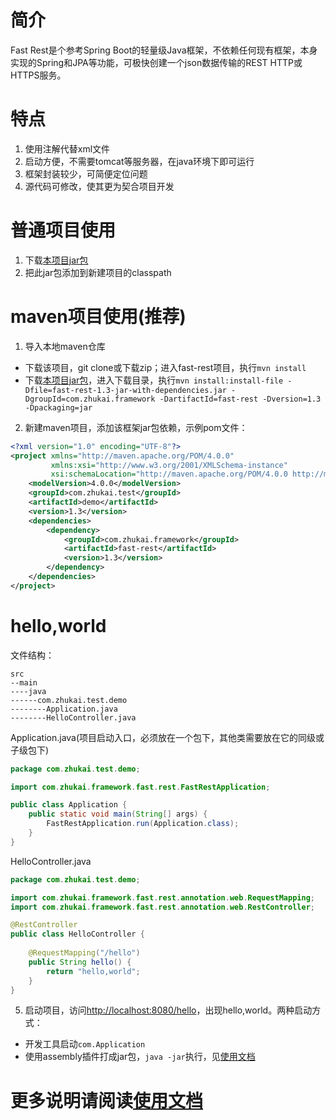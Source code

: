 # 简介
Fast Rest是个参考Spring Boot的轻量级Java框架，不依赖任何现有框架，本身实现的Spring和JPA等功能，可极快创建一个json数据传输的REST HTTP或HTTPS服务。

# 特点
1. 使用注解代替xml文件
2. 启动方便，不需要tomcat等服务器，在java环境下即可运行
3. 框架封装较少，可简便定位问题
4. 源代码可修改，使其更为契合项目开发

# 普通项目使用
1. 下载[本项目jar包](https://homolo.top/file/download?fileName=jar/fast-rest-1.3-jar-with-dependencies.jar)
2. 把此jar包添加到新建项目的classpath

# maven项目使用(推荐)
1. 导入本地maven仓库
+ 下载该项目，git clone或下载zip；进入fast-rest项目，执行`mvn install`
+ 下载[本项目jar包](https://homolo.top/file/download?fileName=jar/fast-rest-1.3-jar-with-dependencies.jar)，进入下载目录，执行`mvn install:install-file -Dfile=fast-rest-1.3-jar-with-dependencies.jar -DgroupId=com.zhukai.framework -DartifactId=fast-rest -Dversion=1.3 -Dpackaging=jar`
2. 新建maven项目，添加该框架jar包依赖，示例pom文件：
```xml
<?xml version="1.0" encoding="UTF-8"?>
<project xmlns="http://maven.apache.org/POM/4.0.0"
         xmlns:xsi="http://www.w3.org/2001/XMLSchema-instance"
         xsi:schemaLocation="http://maven.apache.org/POM/4.0.0 http://maven.apache.org/xsd/maven-4.0.0.xsd">
    <modelVersion>4.0.0</modelVersion>
    <groupId>com.zhukai.test</groupId>
    <artifactId>demo</artifactId>
    <version>1.3</version>
    <dependencies>
        <dependency>
            <groupId>com.zhukai.framework</groupId>
            <artifactId>fast-rest</artifactId>
            <version>1.3</version>
        </dependency>
    </dependencies>
</project>
```

# hello,world
文件结构：
```$xslt
src
--main
----java
------com.zhukai.test.demo
--------Application.java
--------HelloController.java
```
Application.java(项目启动入口，必须放在一个包下，其他类需要放在它的同级或子级包下)
```java
package com.zhukai.test.demo;

import com.zhukai.framework.fast.rest.FastRestApplication;

public class Application {
    public static void main(String[] args) {
        FastRestApplication.run(Application.class);
    }
}
```
HelloController.java
```java
package com.zhukai.test.demo;

import com.zhukai.framework.fast.rest.annotation.web.RequestMapping;
import com.zhukai.framework.fast.rest.annotation.web.RestController;

@RestController
public class HelloController {
    
    @RequestMapping("/hello")
    public String hello() {
        return "hello,world";
    }
}
```
5. 启动项目，访问[http://localhost:8080/hello](http://localhost:8080/hello)，出现hello,world。两种启动方式：
+ 开发工具启动`com.Application` 
+ 使用assembly插件打成jar包，`java -jar`执行，见[使用文档](https://github.com/zhukai-git/fast-rest/wiki)
   
# 更多说明请阅读[使用文档](https://github.com/zhukai-git/fast-rest/wiki)
